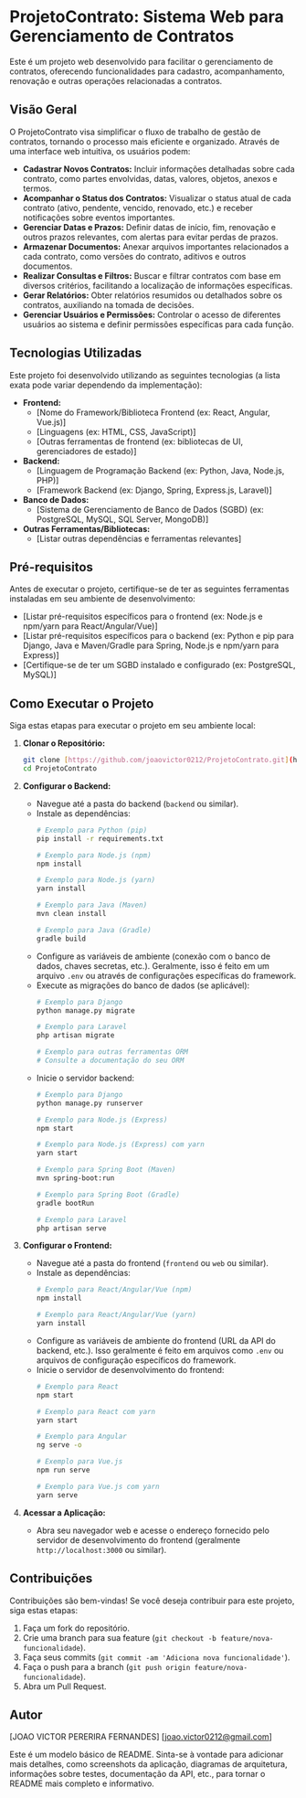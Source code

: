 # ProjetoContrato: Sistema Web para Gerenciamento de Contratos

Este é um projeto web desenvolvido para facilitar o gerenciamento de contratos, oferecendo funcionalidades para cadastro, acompanhamento, renovação e outras operações relacionadas a contratos.

## Visão Geral

O ProjetoContrato visa simplificar o fluxo de trabalho de gestão de contratos, tornando o processo mais eficiente e organizado. Através de uma interface web intuitiva, os usuários podem:

* **Cadastrar Novos Contratos:** Incluir informações detalhadas sobre cada contrato, como partes envolvidas, datas, valores, objetos, anexos e termos.
* **Acompanhar o Status dos Contratos:** Visualizar o status atual de cada contrato (ativo, pendente, vencido, renovado, etc.) e receber notificações sobre eventos importantes.
* **Gerenciar Datas e Prazos:** Definir datas de início, fim, renovação e outros prazos relevantes, com alertas para evitar perdas de prazos.
* **Armazenar Documentos:** Anexar arquivos importantes relacionados a cada contrato, como versões do contrato, aditivos e outros documentos.
* **Realizar Consultas e Filtros:** Buscar e filtrar contratos com base em diversos critérios, facilitando a localização de informações específicas.
* **Gerar Relatórios:** Obter relatórios resumidos ou detalhados sobre os contratos, auxiliando na tomada de decisões.
* **Gerenciar Usuários e Permissões:** Controlar o acesso de diferentes usuários ao sistema e definir permissões específicas para cada função.

## Tecnologias Utilizadas

Este projeto foi desenvolvido utilizando as seguintes tecnologias (a lista exata pode variar dependendo da implementação):

* **Frontend:**
    * [Nome do Framework/Biblioteca Frontend (ex: React, Angular, Vue.js)]
    * [Linguagens (ex: HTML, CSS, JavaScript)]
    * [Outras ferramentas de frontend (ex: bibliotecas de UI, gerenciadores de estado)]
* **Backend:**
    * [Linguagem de Programação Backend (ex: Python, Java, Node.js, PHP)]
    * [Framework Backend (ex: Django, Spring, Express.js, Laravel)]
* **Banco de Dados:**
    * [Sistema de Gerenciamento de Banco de Dados (SGBD) (ex: PostgreSQL, MySQL, SQL Server, MongoDB)]
* **Outras Ferramentas/Bibliotecas:**
    * [Listar outras dependências e ferramentas relevantes]

## Pré-requisitos

Antes de executar o projeto, certifique-se de ter as seguintes ferramentas instaladas em seu ambiente de desenvolvimento:

* [Listar pré-requisitos específicos para o frontend (ex: Node.js e npm/yarn para React/Angular/Vue)]
* [Listar pré-requisitos específicos para o backend (ex: Python e pip para Django, Java e Maven/Gradle para Spring, Node.js e npm/yarn para Express)]
* [Certifique-se de ter um SGBD instalado e configurado (ex: PostgreSQL, MySQL)]

## Como Executar o Projeto

Siga estas etapas para executar o projeto em seu ambiente local:

1.  **Clonar o Repositório:**
    ```bash
    git clone [https://github.com/joaovictor0212/ProjetoContrato.git](https://github.com/joaovictor0212/ProjetoContrato.git)
    cd ProjetoContrato
    ```

2.  **Configurar o Backend:**
    * Navegue até a pasta do backend (`backend` ou similar).
    * Instale as dependências:
        ```bash
        # Exemplo para Python (pip)
        pip install -r requirements.txt

        # Exemplo para Node.js (npm)
        npm install

        # Exemplo para Node.js (yarn)
        yarn install

        # Exemplo para Java (Maven)
        mvn clean install

        # Exemplo para Java (Gradle)
        gradle build
        ```
    * Configure as variáveis de ambiente (conexão com o banco de dados, chaves secretas, etc.). Geralmente, isso é feito em um arquivo `.env` ou através de configurações específicas do framework.
    * Execute as migrações do banco de dados (se aplicável):
        ```bash
        # Exemplo para Django
        python manage.py migrate

        # Exemplo para Laravel
        php artisan migrate

        # Exemplo para outras ferramentas ORM
        # Consulte a documentação do seu ORM
        ```
    * Inicie o servidor backend:
        ```bash
        # Exemplo para Django
        python manage.py runserver

        # Exemplo para Node.js (Express)
        npm start

        # Exemplo para Node.js (Express) com yarn
        yarn start

        # Exemplo para Spring Boot (Maven)
        mvn spring-boot:run

        # Exemplo para Spring Boot (Gradle)
        gradle bootRun

        # Exemplo para Laravel
        php artisan serve
        ```

3.  **Configurar o Frontend:**
    * Navegue até a pasta do frontend (`frontend` ou `web` ou similar).
    * Instale as dependências:
        ```bash
        # Exemplo para React/Angular/Vue (npm)
        npm install

        # Exemplo para React/Angular/Vue (yarn)
        yarn install
        ```
    * Configure as variáveis de ambiente do frontend (URL da API do backend, etc.). Isso geralmente é feito em arquivos como `.env` ou arquivos de configuração específicos do framework.
    * Inicie o servidor de desenvolvimento do frontend:
        ```bash
        # Exemplo para React
        npm start

        # Exemplo para React com yarn
        yarn start

        # Exemplo para Angular
        ng serve -o

        # Exemplo para Vue.js
        npm run serve

        # Exemplo para Vue.js com yarn
        yarn serve
        ```

4.  **Acessar a Aplicação:**
    * Abra seu navegador web e acesse o endereço fornecido pelo servidor de desenvolvimento do frontend (geralmente `http://localhost:3000` ou similar).

## Contribuições

Contribuições são bem-vindas! Se você deseja contribuir para este projeto, siga estas etapas:

1.  Faça um fork do repositório.
2.  Crie uma branch para sua feature (`git checkout -b feature/nova-funcionalidade`).
3.  Faça seus commits (`git commit -am 'Adiciona nova funcionalidade'`).
4.  Faça o push para a branch (`git push origin feature/nova-funcionalidade`).
5.  Abra um Pull Request.

## Autor

[JOAO VICTOR PERERIRA FERNANDES]
[joao.victor0212@gmail.com]


Este é um modelo básico de README. Sinta-se à vontade para adicionar mais detalhes, como screenshots da aplicação, diagramas de arquitetura, informações sobre testes, documentação da API, etc., para tornar o README mais completo e informativo.
